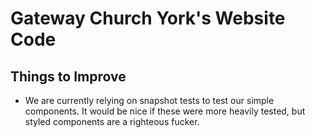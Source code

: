 # Gateway Church York's Website Code

## Things to Improve

* We are currently relying on snapshot tests to test our simple components. It would be nice if these were more heavily tested, but styled components are a righteous fucker.
